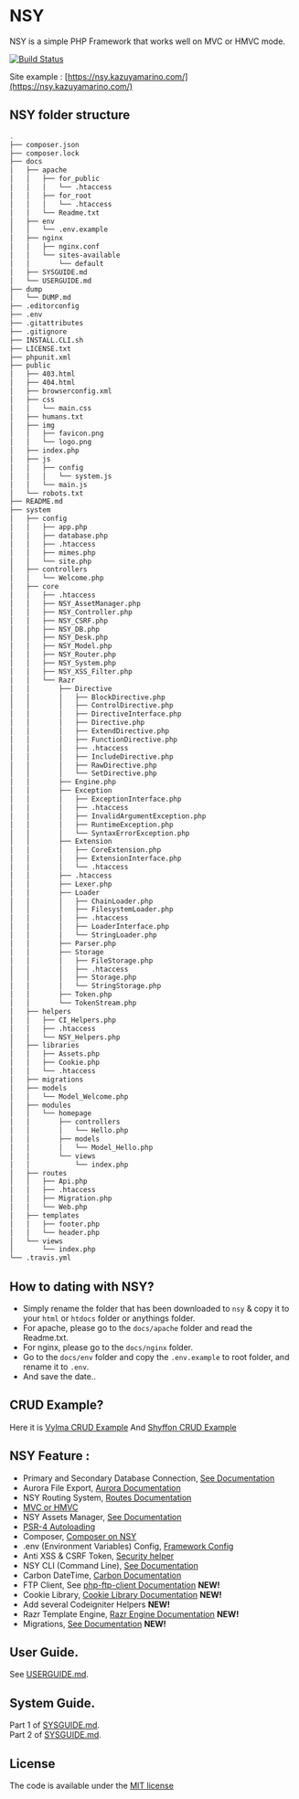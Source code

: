 # NSY
NSY is a simple PHP Framework that works well on MVC or HMVC mode.

[![Build Status](https://travis-ci.org/kazuyamarino/nsy.svg?branch=master)](https://travis-ci.org/kazuyamarino/nsy)

Site example :
[https://nsy.kazuyamarino.com/](https://nsy.kazuyamarino.com/)


## NSY folder structure

```bash
.
├── composer.json
├── composer.lock
├── docs
│   ├── apache
│   │   ├── for_public
│   │   │   └── .htaccess
│   │   ├── for_root
│   │   │   └── .htaccess
│   │   └── Readme.txt
│   ├── env
│   │   └── .env.example
│   ├── nginx
│   │   ├── nginx.conf
│   │   └── sites-available
│   │       └── default
│   ├── SYSGUIDE.md
│   └── USERGUIDE.md
├── dump
│   └── DUMP.md
├── .editorconfig
├── .env
├── .gitattributes
├── .gitignore
├── INSTALL.CLI.sh
├── LICENSE.txt
├── phpunit.xml
├── public
│   ├── 403.html
│   ├── 404.html
│   ├── browserconfig.xml
│   ├── css
│   │   └── main.css
│   ├── humans.txt
│   ├── img
│   │   ├── favicon.png
│   │   └── logo.png
│   ├── index.php
│   ├── js
│   │   ├── config
│   │   │   └── system.js
│   │   └── main.js
│   └── robots.txt
├── README.md
├── system
│   ├── config
│   │   ├── app.php
│   │   ├── database.php
│   │   ├── .htaccess
│   │   ├── mimes.php
│   │   └── site.php
│   ├── controllers
│   │   └── Welcome.php
│   ├── core
│   │   ├── .htaccess
│   │   ├── NSY_AssetManager.php
│   │   ├── NSY_Controller.php
│   │   ├── NSY_CSRF.php
│   │   ├── NSY_DB.php
│   │   ├── NSY_Desk.php
│   │   ├── NSY_Model.php
│   │   ├── NSY_Router.php
│   │   ├── NSY_System.php
│   │   ├── NSY_XSS_Filter.php
│   │   └── Razr
│   │       ├── Directive
│   │       │   ├── BlockDirective.php
│   │       │   ├── ControlDirective.php
│   │       │   ├── DirectiveInterface.php
│   │       │   ├── Directive.php
│   │       │   ├── ExtendDirective.php
│   │       │   ├── FunctionDirective.php
│   │       │   ├── .htaccess
│   │       │   ├── IncludeDirective.php
│   │       │   ├── RawDirective.php
│   │       │   └── SetDirective.php
│   │       ├── Engine.php
│   │       ├── Exception
│   │       │   ├── ExceptionInterface.php
│   │       │   ├── .htaccess
│   │       │   ├── InvalidArgumentException.php
│   │       │   ├── RuntimeException.php
│   │       │   └── SyntaxErrorException.php
│   │       ├── Extension
│   │       │   ├── CoreExtension.php
│   │       │   ├── ExtensionInterface.php
│   │       │   └── .htaccess
│   │       ├── .htaccess
│   │       ├── Lexer.php
│   │       ├── Loader
│   │       │   ├── ChainLoader.php
│   │       │   ├── FilesystemLoader.php
│   │       │   ├── .htaccess
│   │       │   ├── LoaderInterface.php
│   │       │   └── StringLoader.php
│   │       ├── Parser.php
│   │       ├── Storage
│   │       │   ├── FileStorage.php
│   │       │   ├── .htaccess
│   │       │   ├── Storage.php
│   │       │   └── StringStorage.php
│   │       ├── Token.php
│   │       └── TokenStream.php
│   ├── helpers
│   │   ├── CI_Helpers.php
│   │   ├── .htaccess
│   │   └── NSY_Helpers.php
│   ├── libraries
│   │   ├── Assets.php
│   │   ├── Cookie.php
│   │   └── .htaccess
│   ├── migrations
│   ├── models
│   │   └── Model_Welcome.php
│   ├── modules
│   │   └── homepage
│   │       ├── controllers
│   │       │   └── Hello.php
│   │       ├── models
│   │       │   └── Model_Hello.php
│   │       └── views
│   │           └── index.php
│   ├── routes
│   │   ├── Api.php
│   │   ├── .htaccess
│   │   ├── Migration.php
│   │   └── Web.php
│   ├── templates
│   │   ├── footer.php
│   │   └── header.php
│   └── views
│       └── index.php
└── .travis.yml
```


## How to dating with NSY?
* Simply rename the folder that has been downloaded to `nsy` & copy it to your `html` or `htdocs` folder or anythings folder.
* For apache, please go to the `docs/apache` folder and read the Readme.txt.
* For nginx, please go to the `docs/nginx` folder.
* Go to the `docs/env` folder and copy the `.env.example` to root folder, and rename it to `.env`.
* And save the date..


## CRUD Example?
Here it is [Vylma CRUD Example](https://github.com/kazuyamarino/vylma-crud)
And [Shyffon CRUD Example](https://github.com/kazuyamarino/shyffon-crud)


## NSY Feature :
* Primary and Secondary Database Connection, [See Documentation](https://github.com/kazuyamarino/nsy/blob/master/docs/SYSGUIDE.md#primary--secondary-database-connections)
* Aurora File Export, [Aurora Documentation](https://github.com/kazuyamarino/nsy/blob/master/docs/USERGUIDE.md#routes)
* NSY Routing System, [Routes Documentation](https://github.com/kazuyamarino/nsy/blob/master/docs/USERGUIDE.md#routes)
* [MVC or HMVC](https://github.com/kazuyamarino/nsy/blob/master/docs/USERGUIDE.md#mvc--hmvc)
* NSY Assets Manager, [See Documentation](https://github.com/kazuyamarino/nsy/blob/master/docs/USERGUIDE.md#introducting-to-nsy-assets-manager)
* [PSR-4 Autoloading](https://github.com/kazuyamarino/nsy/blob/master/docs/USERGUIDE.md#psr-4-autoloading)
* Composer, [Composer on NSY](https://github.com/kazuyamarino/nsy/blob/master/docs/USERGUIDE.md#composer-on-nsy-framework)
* .env (Environment Variables) Config, [Framework Config](https://github.com/kazuyamarino/nsy/blob/master/docs/USERGUIDE.md#framework-configuration)
* Anti XSS & CSRF Token, [Security helper](https://github.com/kazuyamarino/nsy/blob/master/docs/SYSGUIDE.md#security-helper)
* NSY CLI (Command Line), [See Documentation](https://github.com/kazuyamarino/nsy/blob/master/docs/USERGUIDE.md#nsy-cli-command-line)
* Carbon DateTime, [Carbon Documentation](https://carbon.nesbot.com/docs/)
* FTP Client, See [php-ftp-client Documentation](https://github.com/kazuyamarino/nsy/blob/master/docs/SYSGUIDE_2.md#nsy-ftp-client-library) **NEW!**
* Cookie Library, [Cookie Library Documentation](https://github.com/kazuyamarino/nsy/blob/master/docs/SYSGUIDE_2.md#cookie-library) **NEW!**
* Add several Codeigniter Helpers **NEW!**
* Razr Template Engine, [Razr Engine Documentation](https://github.com/kazuyamarino/nsy/blob/master/docs/SYSGUIDE_2.md#razr---the-powerful-php-template-engine) **NEW!**
* Migrations, [See Documentation]() **NEW!**


## User Guide.
See [USERGUIDE.md](https://github.com/kazuyamarino/nsy/blob/master/docs/USERGUIDE.md).


## System Guide.
Part 1 of [SYSGUIDE.md](https://github.com/kazuyamarino/nsy/blob/master/docs/SYSGUIDE.md).<br/>
Part 2 of [SYSGUIDE.md](https://github.com/kazuyamarino/nsy/blob/master/docs/SYSGUIDE_2.md).


## License
The code is available under the [MIT license](LICENSE.txt)
